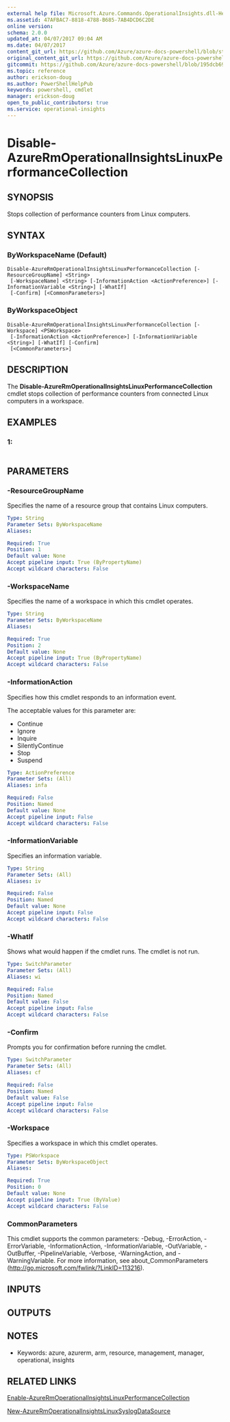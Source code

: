 ```yaml
---
external help file: Microsoft.Azure.Commands.OperationalInsights.dll-Help.xml
ms.assetid: 47AFBAC7-8818-4788-B685-7AB4DCD6C2DE
online version:
schema: 2.0.0
updated_at: 04/07/2017 09:04 AM
ms.date: 04/07/2017
content_git_url: https://github.com/Azure/azure-docs-powershell/blob/staging/azureps-cmdlets-docs/ResourceManager/AzureRM.OperationalInsights/v2.8.0/Disable-AzureRmOperationalInsightsLinuxPerformanceCollection.md
original_content_git_url: https://github.com/Azure/azure-docs-powershell/blob/staging/azureps-cmdlets-docs/ResourceManager/AzureRM.OperationalInsights/v2.8.0/Disable-AzureRmOperationalInsightsLinuxPerformanceCollection.md
gitcommit: https://github.com/Azure/azure-docs-powershell/blob/195dcb690a30a5f2c0ecd5606483862547ef544a
ms.topic: reference
author: erickson-doug
ms.author: PowerShellHelpPub
keywords: powershell, cmdlet
manager: erickson-doug
open_to_public_contributors: true
ms.service: operational-insights
---
```


# Disable-AzureRmOperationalInsightsLinuxPerformanceCollection

## SYNOPSIS
Stops collection of performance counters from Linux computers.

## SYNTAX

### ByWorkspaceName (Default)
```
Disable-AzureRmOperationalInsightsLinuxPerformanceCollection [-ResourceGroupName] <String>
 [-WorkspaceName] <String> [-InformationAction <ActionPreference>] [-InformationVariable <String>] [-WhatIf]
 [-Confirm] [<CommonParameters>]
```

### ByWorkspaceObject
```
Disable-AzureRmOperationalInsightsLinuxPerformanceCollection [-Workspace] <PSWorkspace>
 [-InformationAction <ActionPreference>] [-InformationVariable <String>] [-WhatIf] [-Confirm]
 [<CommonParameters>]
```

## DESCRIPTION
The **Disable-AzureRmOperationalInsightsLinuxPerformanceCollection** cmdlet stops collection of performance counters from connected Linux computers in a workspace.

## EXAMPLES

### 1:
```

```

## PARAMETERS

### -ResourceGroupName
Specifies the name of a resource group that contains Linux computers.

```yaml
Type: String
Parameter Sets: ByWorkspaceName
Aliases: 

Required: True
Position: 1
Default value: None
Accept pipeline input: True (ByPropertyName)
Accept wildcard characters: False
```

### -WorkspaceName
Specifies the name of a workspace in which this cmdlet operates.

```yaml
Type: String
Parameter Sets: ByWorkspaceName
Aliases: 

Required: True
Position: 2
Default value: None
Accept pipeline input: True (ByPropertyName)
Accept wildcard characters: False
```

### -InformationAction
Specifies how this cmdlet responds to an information event.

The acceptable values for this parameter are:

- Continue
- Ignore
- Inquire
- SilentlyContinue
- Stop
- Suspend

```yaml
Type: ActionPreference
Parameter Sets: (All)
Aliases: infa

Required: False
Position: Named
Default value: None
Accept pipeline input: False
Accept wildcard characters: False
```

### -InformationVariable
Specifies an information variable.

```yaml
Type: String
Parameter Sets: (All)
Aliases: iv

Required: False
Position: Named
Default value: None
Accept pipeline input: False
Accept wildcard characters: False
```

### -WhatIf
Shows what would happen if the cmdlet runs.
The cmdlet is not run.

```yaml
Type: SwitchParameter
Parameter Sets: (All)
Aliases: wi

Required: False
Position: Named
Default value: False
Accept pipeline input: False
Accept wildcard characters: False
```

### -Confirm
Prompts you for confirmation before running the cmdlet.

```yaml
Type: SwitchParameter
Parameter Sets: (All)
Aliases: cf

Required: False
Position: Named
Default value: False
Accept pipeline input: False
Accept wildcard characters: False
```

### -Workspace
Specifies a workspace in which this cmdlet operates.

```yaml
Type: PSWorkspace
Parameter Sets: ByWorkspaceObject
Aliases: 

Required: True
Position: 0
Default value: None
Accept pipeline input: True (ByValue)
Accept wildcard characters: False
```

### CommonParameters
This cmdlet supports the common parameters: -Debug, -ErrorAction, -ErrorVariable, -InformationAction, -InformationVariable, -OutVariable, -OutBuffer, -PipelineVariable, -Verbose, -WarningAction, and -WarningVariable. For more information, see about_CommonParameters (http://go.microsoft.com/fwlink/?LinkID=113216).

## INPUTS

## OUTPUTS

## NOTES
* Keywords: azure, azurerm, arm, resource, management, manager, operational, insights

## RELATED LINKS

[Enable-AzureRmOperationalInsightsLinuxPerformanceCollection](./Enable-AzureRmOperationalInsightsLinuxPerformanceCollection.md)

[New-AzureRmOperationalInsightsLinuxSyslogDataSource](./New-AzureRmOperationalInsightsLinuxSyslogDataSource.md)


